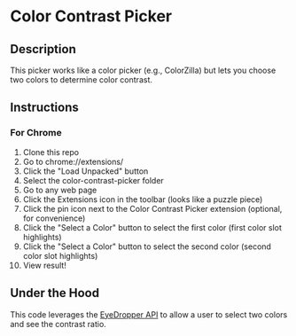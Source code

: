 # Color Contrast Picker

## Description

This picker works like a color picker (e.g., ColorZilla) but lets you choose two colors to determine color contrast.

## Instructions

### For Chrome

1. Clone this repo
1. Go to chrome://extensions/
1. Click the "Load Unpacked" button
1. Select the color-contrast-picker folder
1. Go to any web page
1. Click the Extensions icon in the toolbar (looks like a puzzle piece)
1. Click the pin icon next to the Color Contrast Picker extension (optional, for convenience)
1. Click the "Select a Color" button to select the first color (first color slot highlights)
1. Click the "Select a Color" button to select the second color (second color slot highlights)
1. View result!

## Under the Hood

This code leverages the [EyeDropper API](https://developer.mozilla.org/en-US/docs/Web/API/EyeDropper_API) to allow a user to select two colors and see the contrast ratio.